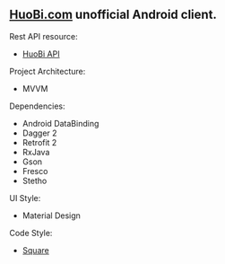 ## [HuoBi.com][huobi.com] unofficial Android client.

Rest API resource:
+ [HuoBi API][rest-api]

Project Architecture:
+ MVVM

Dependencies:
+ Android DataBinding
+ Dagger 2
+ Retrofit 2
+ RxJava
+ Gson
+ Fresco
+ Stetho

UI Style:
+ Material Design

Code Style:
+ [Square][java-code-style]

[huobi.com]:https://www.huobi.com/
[rest-api]:https://github.com/huobiapi/API_Docs/wiki
[java-code-style]:https://github.com/square/java-code-styles

